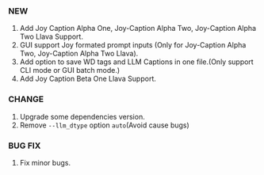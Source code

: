 ### NEW

1. Add Joy Caption Alpha One, Joy-Caption Alpha Two, Joy-Caption Alpha Two Llava Support.
2. GUI support Joy formated prompt inputs (Only for Joy-Caption Alpha Two, Joy-Caption Alpha Two Llava).
3. Add option to save WD tags and LLM Captions in one file.(Only support CLI mode or GUI batch mode.)
4. Add Joy Caption Beta One Llava Support.

### CHANGE

1. Upgrade some dependencies version.
2. Remove `--llm_dtype` option `auto`(Avoid cause bugs)

### BUG FIX

1. Fix minor bugs.